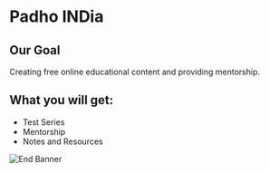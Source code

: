 # Padho INDia

## Our Goal

Creating free online educational content and providing mentorship.

## What you will get:

* Test Series
* Mentorship
* Notes and Resources

![End Banner](https://github.com/Ash7Po/Flutter_App/blob/master/IMG-20201027-WA00002.jpg)
